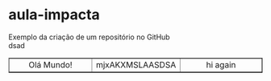 # aula-impacta
Exemplo da criação de um repositório no GitHub
<br/>
dsad
<table border="1">
  <tr>
    <td width="35%"><center> Olá Mundo!</td>
    <td width="20%"><center> mjxAKXMSLAASDSA </td>
    <td width="35%"><center> hi again </td>
  </tr>
  </table>
